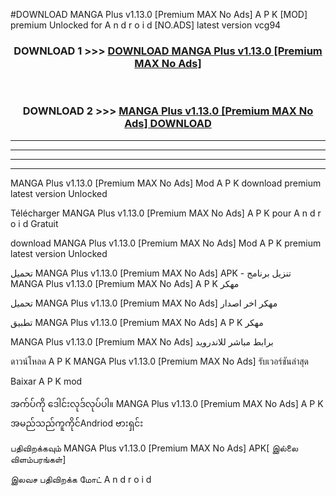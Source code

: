 #DOWNLOAD MANGA Plus v1.13.0  [Premium MAX No Ads] A P K [MOD] premium Unlocked for A n d r o i d [NO.ADS] latest version vcg94



<div align="center">

<h3>DOWNLOAD 1 >>> <a href="https://teeasianyam.web.app?sq=MANGA Plus v1.13.0  [Premium MAX No Ads]">DOWNLOAD MANGA Plus v1.13.0  [Premium MAX No Ads] </a></h3><br>

<h3>DOWNLOAD 2 >>> <a href="https://teeasianyam.web.app?sq=MANGA Plus v1.13.0  [Premium MAX No Ads] ">MANGA Plus v1.13.0  [Premium MAX No Ads]  DOWNLOAD </a></h3>

</div>


----------------------------------------------------------

----------------------------------------------------------

----------------------------------------------------------

----------------------------------------------------------


MANGA Plus v1.13.0  [Premium MAX No Ads]  Mod A P K download premium latest version Unlocked

Télécharger MANGA Plus v1.13.0  [Premium MAX No Ads]  A P K pour A n d r o i d Gratuit

download MANGA Plus v1.13.0  [Premium MAX No Ads]  Mod A P K premium latest version Unlocked

تحميل MANGA Plus v1.13.0  [Premium MAX No Ads]  APK - تنزيل برنامج MANGA Plus v1.13.0  [Premium MAX No Ads]  A P K مهكر

تحميل MANGA Plus v1.13.0  [Premium MAX No Ads]  مهكر اخر اصدار

تطبيق MANGA Plus v1.13.0  [Premium MAX No Ads]  A P K مهكر

MANGA Plus v1.13.0  [Premium MAX No Ads]  برابط مباشر للاندرويد

ดาวน์โหลด A P K MANGA Plus v1.13.0  [Premium MAX No Ads]  รับเวอร์ชันล่าสุด

Baixar A P K mod

အက်ပ်ကို ဒေါင်းလုဒ်လုပ်ပါ။ MANGA Plus v1.13.0  [Premium MAX No Ads]  A P K အမည်သည်ကူကိုင်Andriod ဗားရှင်း

பதிவிறக்கவும் MANGA Plus v1.13.0  [Premium MAX No Ads]  APK[ இல்லை விளம்பரங்கள்] 
 
இலவச பதிவிறக்க மோட் A n d r o i d



